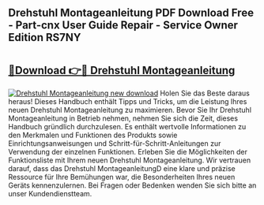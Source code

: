 ## Drehstuhl Montageanleitung PDF Download Free - Part-cnx User Guide Repair - Service Owner Edition RS7NY

# <h2><a href="http://df90gj1.blite.top/?on=Drehstuhl+Montageanleitung">🔗Download 👉🔴 Drehstuhl Montageanleitung</a></h2>

[![Drehstuhl Montageanleitung new download](https://i.imgur.com/lujVjoI.png)](http://df90gj1.blite.top/?on=Drehstuhl+Montageanleitung)
Holen Sie das Beste daraus heraus! Dieses Handbuch enthält Tipps und Tricks, um die Leistung Ihres neuen Drehstuhl Montageanleitung zu maximieren. Bevor Sie Ihr Drehstuhl Montageanleitung in Betrieb nehmen, nehmen Sie sich die Zeit, dieses Handbuch gründlich durchzulesen. Es enthält wertvolle Informationen zu den Merkmalen und Funktionen des Produkts sowie Einrichtungsanweisungen und Schritt-für-Schritt-Anleitungen zur Verwendung der einzelnen Funktionen. Erleben Sie die Möglichkeiten der Funktionsliste mit Ihrem neuen Drehstuhl Montageanleitung. Wir vertrauen darauf, dass das Drehstuhl MontageanleitungD eine klare und präzise Ressource für Ihre Bemühungen war, die Besonderheiten Ihres neuen Geräts kennenzulernen. Bei Fragen oder Bedenken wenden Sie sich bitte an unser Kundendienstteam.
